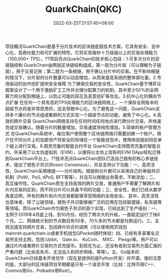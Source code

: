 ﻿---
weight: 
title: "QuarkChain(QKC)"
description: "QuarkChain是基于分片技术的区块链底层技术方案"
date: 2022-03-25T21:57:40+08:00
lastmod: 2022-03-25T16:45:40+08:00
draft: false
authors: ["Metabd"]
featuredImage: "quarkchainqkc.webp"
link: ""
tags: ["数字代币","QuarkChain(QKC)"]
categories: ["navigation"]
navigation: ["数字代币"]
lightgallery: true
toc: true
pinned: false
recommend: false
recommend1: false
---
项目概况QuarkChain是基于分片技术的区块链底层技术方案。它具有安全、去中心化、高吞吐能力和可扩展的特性，它将实现每秒十万级链以上的交易处理能力（100,000+ TPS）。??项目亮点QuarkChain的技术核心包括：1.可多次分片的双层链结构
QuarkChain由两层区块链结构组成，第一层为分片层（可以理解为子链层），用于交易记账；第二层为一条根链，用于确认分片中的交易。在不影响根链的情况下，分片层的分片数量可以动态增加，从而来提高系统的整体吞吐量。2.市场驱动的协作挖矿提供安全保障
为了确保交易的安全性，QuarkChain基于博弈论框架设计了一个用于激励矿工工作并合理分配算力的机制，其中至少50%的全网算力将分配到根链上，以防止可能的双花及恶意挖矿等攻击。3.抗中心化的横向节点扩展
在任何一个具有高的TPS处理能力的区块链网络上，一个保存全网账本的超级节点将是非常昂贵的，这会导致中心化。为了避免这一问题，QuarkChain支持多个廉价的节点组成集群的方式实现一个超级节点的功能，避免了中心化。4.高效的跨片交易
QuarkChain网络支持在任何时间任何地点进行跨分片交易，并快速完成交易确认。随着分片的数量增加，交易速度将线性增加。5.简单的账户管理方式
在QuarkChain系统中，每位用户使用整个区块链网络只需要创建一个账户。用户在不同分片上的加密资产将安全的存储在一个智能钱包中，使用体验就如同在单个链上进行交易。6.图灵完备的智能合约平台
QuarkChain支持图灵完备的智能合约，并采用了以太坊虚拟机（EVM），以便将以太坊上现有的EVM DApp轻松迁移到QuarkChain平台上。??技术亮点QuarkChain团队打造自己独有的核心多链技术，提出了玻色子共识(Boson Consensus），并且支持以下功能：一、高灵活性，QuarkChain采用根链——分片结构。根链和分片都可以采用自己的单链共识机制（PoW，PoS, dPoS, BFT等等），并且可以根据业务需求，不断添加；二、高互操作性，QuarkChain原生支持高效的跨片交易，普通用户不需要了解跨片和片内交易的区别，而不同分片可以具备不同的功能；三、安全性，我们已经从数学角度证明，所有的跨片和片内交易都能够享受网络的全局安全。
其中，高灵活性也意味者，除了公链领域，玻色子共识能够被广泛的应用在包括联盟链，私有链等等领域。而QuarkChain作为玻色子共识的首个实现，已经达到了生产级别：一、主网于2019年4月底上线，到10月份，经历了两次大的升级，一直稳定运行了快6个月。二、网络统计到的节点数目有50多，70%多的节点都是社群运行。三、主网无缝支持跨片交易，包括跨片的合约调用（可以使用网页钱包mainnet.quarkchain.io或者手机钱包QPocket随时体验）四、已经有多家著名交易所支持主网，包括:Upbit、 Gate.io、 KuCoin、 MXC、 Piexgo等。用户可以通过片内或者跨片交易的方式充提币。到现在为止，还没有收到交易所方面汇报的严重问题（比如丢失币，无法加入和同步网络，等等）。五、Go版本的QuarkChain已经基本开发完毕（现在是提供的是Python开发）并开源。值的注意的是，大部分的区块链项目早期都是只有一个语言开发（比如：比特币用C++、Cosmos用Go、Polkadot用Rust）。
